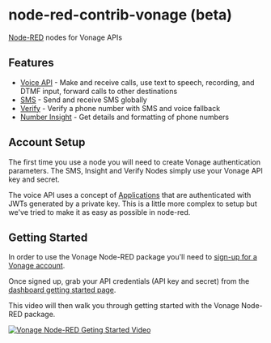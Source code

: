 node-red-contrib-vonage (beta)
===========================

[Node-RED](http://nodered.org) nodes for Vonage APIs

## Features

- [Voice API](https://developer.vonage.com/voice/voice-api/overview) - Make and receive calls, use text to speech, recording, and DTMF input, forward calls to other destinations
- [SMS](https://developer.vonage.com/messaging/sms/overview) - Send and receive SMS globally
- [Verify](https://developer.vonage.com/verify/overview) - Verify a phone number with SMS and voice fallback
- [Number Insight](https://developer.vonage.com/number-insight/overview) - Get details and formatting of phone numbers

## Account Setup

The first time you use a node you will need to create Vonage authentication parameters.
The SMS, Insight and Verify Nodes simply use your Vonage API key and secret.

The voice API uses a concept of [Applications](https://developer.vonage.com/concepts/guides/applications) that are authenticated with JWTs generated by a private key. This is a little more complex to setup but we've tried to make it as easy as possible in node-red.

## Getting Started

In order to use the Vonage Node-RED package you'll need to [sign-up for a Vonage account](https://dashboard.nexmo.com/sign-up).

Once signed up, grab your API credentials (API key and secret) from the [dashboard getting started page](https://dashboard.nexmo.com/getting-started-guide).

This video will then walk you through getting started with the Vonage Node-RED package.

[![Vonage Node-RED Geting Started Video](https://img.youtube.com/vi/cfdNm1xII2A/0.jpg)](https://www.youtube.com/watch?v=cfdNm1xII2A) 
